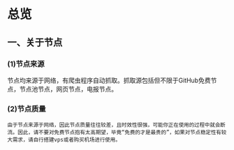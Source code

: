 # 总览
## 一、关于节点
### (1)节点来源
   节点均来源于网络，有爬虫程序自动抓取。抓取源包括但不限于GitHub免费节点，节点池节点，网页节点，电报节点。
### (2)节点质量
    由于节点来源于网络，因此节点质量往往较差，且时效性很强，可能你正在使用的过程中就会断流。因此，请不要对免费节点抱有太高期望，毕竟“免费的才是最贵的”，如果对节点稳定性有较大需求，请自行搭建vps或者购买机场进行使用。
